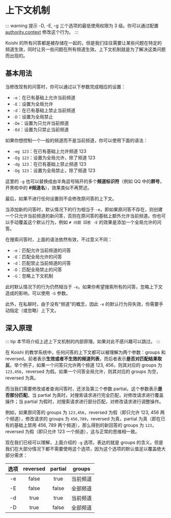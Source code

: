 # 上下文机制

::: warning 提示
-D, -E, -g 三个选项的最低使用权限为 3 级。你可以通过配置 [authority.context](./config.md#authority) 修改这个行为。
:::

Koishi 的所有问答都是被存储在一起的，但是我们往往需要让某些问题在特定的频道生效，同时让另一些问题在所有频道生效。上下文机制就是为了解决这类问题而出现的。

## 基本用法

当修改现有的问答时，你可以通过以下参数完成相应的设置：

- `-e`：在已有基础上允许当前频道
- `-E`：设置为全局允许
- `-d`：在已有基础上禁止当前频道
- `-D`：设置为全局禁止
- `-De`：设置为只允许当前频道
- `-Ed`：设置为只禁止当前频道

如果你想控制一个一般的频道而不是当前频道，你可以使用下面的语法：

- `-eg 123`：在已有基础上允许频道 123
- `-Eg 123`：设置为全局允许，除了频道 123
- `-dg 123`：在已有基础上禁止频道 123
- `-Dg 123`：设置为全局禁止，除了频道 123

这里的 `-g` 也可以替换成由半角逗号隔开的多个**频道标识符**（例如 QQ 中的**群号**，开黑啦中的 **#频道名**），效果类似不再赘述。

最后，如果不进行任何设置则不会修改原问答的上下文。

当添加新的问答时，默认情况下的行为相当于 `-e`，即如果原问答不存在，则创建一个只允许当前频道的新问答，否则在原问答的基础上额外允许当前频道。你也可以手动覆盖这个默认行为，例如 `# 问题 回答 -E` 的效果是添加一个全局允许的问答。

在搜索问答时，上面的语法依然有效，不过意义不同：

- `-e`：匹配允许当前频道的问答
- `-E`：匹配全局允许的问答
- `-d`：匹配禁止当前频道的问答
- `-D`：匹配全局禁止的问答
- `-G`：忽略上下文机制

此时默认情况下的行为仍然相当于 `-e`。如果你希望搜索所有的问答，忽略上下文造成的影响，可以使用 `-G` 参数。

此外，在私聊时，由于没有“频道”的概念，因此 `-e` 的默认行为将失效，你需要手动指定（或忽略）上下文。

## 深入原理

::: tip
本节将介绍上述上下文机制的内部原理。如果对此不感兴趣可以跳过。
:::

在 Koishi 的教学系统中，任何问答的上下文都可以被理解为两个参数：groups 和 reversed。前者表示**生效或者不生效的频道列表**，而后者表示**是否对匹配结果取反**。举个例子，如果一个问答只允许两个频道 123, 456，则其对应的 groups 为 `123,456`，reversed 为假。如果一个问答全局允许，则其对应的 groups 为空，reversed 为真。

而当我们需要修改或者查询问答时，还涉及第三个参数 partial。这个参数表示**是否部分匹配**。当 partial 为真时，对搜索请求进行完全匹配，对修改请求进行覆盖操作；当 partial 为假时，对搜索请求进行部分匹配，对修改请求进行调整操作。

例如，如果原问答的 groups 为 `123,456`，reversed 为假（即只允许 123, 456 两个频道），修改请求的 groups 为 `456,789`，reversed 为真，partial 为真（即在已有的基础上禁用 456, 789 两个频道），那么得到的新回答的 groups 为 `123`，reversed 为假（即只允许 123 一个频道），这与正常的思维相一致。

现在我们已经可以理解，上面介绍的 `-g` 选项，表达的就是 groups 的含义。但是我们在大部分情况下都不需要使用这个选项，因为这个选项的默认值足以覆盖绝大部分需求：

| 选项 | reversed | partial | groups |
|:--:|:--------:|:-------:|:------:|
| -e |  false   |  true   |  当前频道  |
| -E |  false   |  false  |  全部频道  |
| -d |   true   |  true   |  当前频道  |
| -D |   true   |  false  |  全部频道  |
